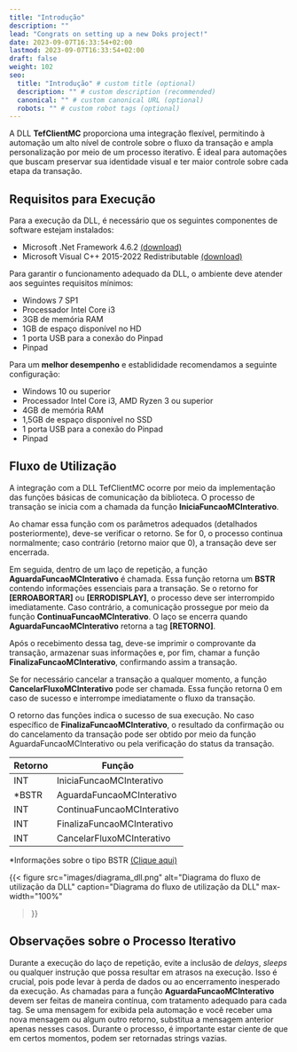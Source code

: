 ```yaml
---
title: "Introdução"
description: ""
lead: "Congrats on setting up a new Doks project!"
date: 2023-09-07T16:33:54+02:00
lastmod: 2023-09-07T16:33:54+02:00
draft: false
weight: 102
seo:
  title: "Introdução" # custom title (optional)
  description: "" # custom description (recommended)
  canonical: "" # custom canonical URL (optional)
  robots: "" # custom robot tags (optional)
---
```

A DLL **TefClientMC** proporciona uma integração flexível, permitindo à automação um alto nível de controle sobre o fluxo da transação e ampla personalização por meio de um processo iterativo. É ideal para automações que buscam preservar sua identidade visual e ter maior controle sobre cada etapa da transação.

## Requisitos para Execução

Para a execução da DLL, é necessário que os seguintes componentes de software estejam instalados:

- Microsoft .Net Framework 4.6.2 [(download)](https://dotnet.microsoft.com/pt-br/download/dotnet-framework/net462)
- Microsoft Visual C++ 2015-2022 Redistributable [(download)](https://learn.microsoft.com/pt-br/cpp/windows/latest-supported-vc-redist?view=msvc-170#visual-studio-2015-2017-2019-and-2022)

Para garantir o funcionamento adequado da DLL, o ambiente deve atender aos seguintes requisitos mínimos:

- Windows 7 SP1
- Processador Intel Core i3
- 3GB de memória RAM
- 1GB de espaço disponível no HD
- 1 porta USB para a conexão do Pinpad
- Pinpad

Para um **melhor desempenho** e establididade recomendamos a seguinte configuração:

- Windows 10 ou superior
- Processador Intel Core i3, AMD Ryzen 3 ou superior
- 4GB de memória RAM
- 1,5GB de espaço disponível no SSD
- 1 porta USB para a conexão do Pinpad
- Pinpad

## Fluxo de Utilização

A integração com a DLL TefClientMC ocorre por meio da implementação das funções básicas de comunicação da biblioteca. O processo de transação se inicia com a chamada da função **IniciaFuncaoMCInterativo**.

Ao chamar essa função com os parâmetros adequados (detalhados posteriormente), deve-se verificar o retorno. Se for 0, o processo continua normalmente; caso contrário (retorno maior que 0), a transação deve ser encerrada.

Em seguida, dentro de um laço de repetição, a função **AguardaFuncaoMCInterativo** é chamada. Essa função retorna um **BSTR** contendo informações essenciais para a transação. Se o retorno for **[ERROABORTAR]** ou **[ERRODISPLAY]**, o processo deve ser interrompido imediatamente. Caso contrário, a comunicação prossegue por meio da função **ContinuaFuncaoMCInterativo**. O laço se encerra quando **AguardaFuncaoMCInterativo** retorna a tag **[RETORNO]**.

Após o recebimento dessa tag, deve-se imprimir o comprovante da transação, armazenar suas informações e, por fim, chamar a função **FinalizaFuncaoMCInterativo**, confirmando assim a transação.

Se for necessário cancelar a transação a qualquer momento, a função **CancelarFluxoMCInterativo** pode ser chamada. Essa função retorna 0 em caso de sucesso e interrompe imediatamente o fluxo da transação.

O retorno das funções indica o sucesso de sua execução. No caso específico de **FinalizaFuncaoMCInterativo**, o resultado da confirmação ou do cancelamento da transação pode ser obtido por meio da função AguardaFuncaoMCInterativo ou pela verificação do status da transação.

| Retorno   | Função                     |
|-----------|----------------------------|
| INT       | IniciaFuncaoMCInterativo   |
| *BSTR     | AguardaFuncaoMCInterativo  |
| INT       | ContinuaFuncaoMCInterativo |
| INT       | FinalizaFuncaoMCInterativo |
| INT       | CancelarFluxoMCInterativo  |

*Informações sobre o tipo BSTR [(Clique aqui)](https://docs.microsoft.com/en-us/previous-versions/windows/desktop/automat/bstr)

{{< figure
  src="images/diagrama_dll.png"
  alt="Diagrama do fluxo de utilização da DLL"
  caption="Diagrama do fluxo de utilização da DLL"
  max-width="100%"
>}}


## Observações sobre o Processo Iterativo

Durante a execução do laço de repetição, evite a inclusão de *delays*, *sleeps* ou qualquer instrução que possa resultar em atrasos na execução. Isso é crucial, pois pode levar à perda de dados ou ao encerramento inesperado da execução.
As chamadas para a função **AguardaFuncaoMCInterativo** devem ser feitas de maneira contínua, com tratamento adequado para cada tag.
Se uma mensagem for exibida pela automação e você receber uma nova mensagem ou algum outro retorno, substitua a mensagem anterior apenas nesses casos. Durante o processo, é importante estar ciente de que em certos momentos, podem ser retornadas strings vazias.
